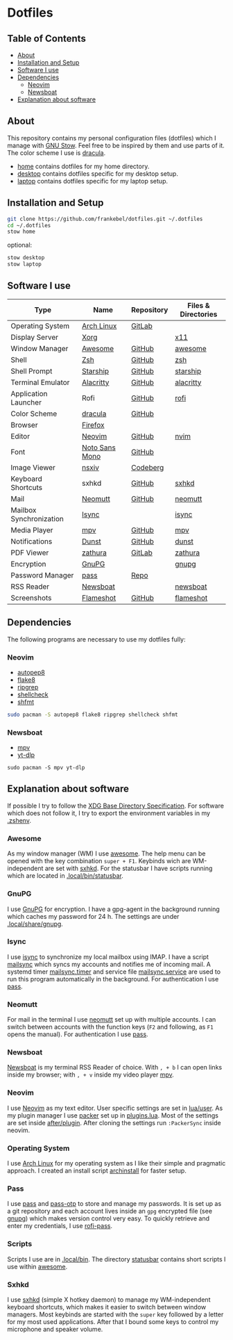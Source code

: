 # Dotfiles

## Table of Contents
- [About](#about)
- [Installation and Setup](#installation-and-setup)
- [Software I use](#software-i-use)
- [Dependencies](#dependencies)
  - [Neovim](#neovim)
  - [Newsboat](#newsboat)
- [Explanation about software](#explanation-about-software)

## About
This repository contains my personal configuration files (dotfiles) which I manage with
[GNU Stow](https://www.gnu.org/software/stow/). Feel free to be inspired by them and use parts of it.
The color scheme I use is [dracula](https://draculatheme.com/).

- [home](home) contains dotfiles for my home directory.
- [desktop](desktop) contains dotfiles specific for my desktop setup.
- [laptop](laptop) contains dotfiles specific for my laptop setup.

## Installation and Setup
```sh
git clone https://github.com/frankebel/dotfiles.git ~/.dotfiles
cd ~/.dotfiles
stow home
```
optional:
```sh
stow desktop
stow laptop
```

## Software I use
| Type | Name | Repository | Files & Directories |
|---|---|---|---|
| Operating System | [Arch Linux](https://archlinux.org/) | [GitLab](https://gitlab.archlinux.org/archlinux) | |
| Display Server | [Xorg](https://www.x.org/wiki/) | | [x11](home/.config/x11) |
| Window Manager | [Awesome](https://awesomewm.org/) | [GitHub](https://github.com/awesomeWM/awesome/) | [awesome](home/.config/awesome) |
| Shell | [Zsh](https://www.zsh.org/) | [GitHub](https://github.com/zsh-users/zsh) | [zsh](home/.config/zsh) |
| Shell Prompt | [Starship](https://starship.rs/) | [GitHub](https://github.com/starship/starship) | [starship](home/.config/starship) |
| Terminal Emulator | [Alacritty](https://alacritty.org/) | [GitHub](https://github.com/alacritty/alacritty) | [alacritty](home/.config/alacritty) |
| Application Launcher | Rofi | [GitHub](https://github.com/davatorium/rofi) | [rofi](home/.config/rofi) |
| Color Scheme | [dracula](https://draculatheme.com/) | [GitHub](https://github.com/dracula/dracula-theme) | |
| Browser | [Firefox](https://www.mozilla.org/en-US/firefox/new/) | | |
| Editor | [Neovim](https://neovim.io/) | [GitHub](https://github.com/neovim/neovim) | [nvim](home/.config/nvim) |
| Font | [Noto Sans Mono](https://fonts.google.com/noto/specimen/Noto+Sans+Mono) | [GitHub](https://github.com/notofonts/noto-fonts) | |
| Image Viewer | [nsxiv](https://nsxiv.codeberg.page/) | [Codeberg](https://codeberg.org/nsxiv/nsxiv) | |
| Keyboard Shortcuts | sxhkd | [GitHub](https://github.com/baskerville/sxhkd) | [sxhkd](home/.config/sxhkd) |
| Mail | [Neomutt](https://neomutt.org/) | [GitHub](https://github.com/neomutt/neomutt) | [neomutt](home/.config/neomutt) |
| Mailbox Synchronization | [Isync](https://isync.sourceforge.io/) | | [isync](home/.config/isync) |
| Media Player | [mpv](https://mpv.io/) | [GitHub](https://github.com/mpv-player/mpv) | [mpv](home/.config/mpv) |
| Notifications | [Dunst](https://dunst-project.org/) | [GitHub](https://github.com/dunst-project/dunst) | [dunst](home/.config/dunst) |
| PDF Viewer | [zathura](https://pwmt.org/projects/zathura/) | [GitLab](https://git.pwmt.org/pwmt/zathura) | [zathura](home/.config/zathura) |
| Encryption | [GnuPG](https://gnupg.org/) | | [gnupg](home/.local/share/gnupg) |
| Password Manager | [pass](https://www.passwordstore.org/) | [Repo](https://git.zx2c4.com/password-store/) | |
| RSS Reader | [Newsboat](https://newsboat.org/) | | [newsboat](home/.config/newsboat) |
| Screenshots | [Flameshot](https://flameshot.org/) | [GitHub](https://github.com/flameshot-org/flameshot) | [flameshot](home/.config/flameshot) |

## Dependencies
The following programs are necessary to use my dotfiles fully:

### Neovim
- [autopep8](https://github.com/hhatto/autopep8)
- [flake8](https://flake8.pycqa.org/en/latest/)
- [ripgrep](https://github.com/BurntSushi/ripgrep)
- [shellcheck](https://www.shellcheck.net/)
- [shfmt](https://github.com/mvdan/sh)
```sh
sudo pacman -S autopep8 flake8 ripgrep shellcheck shfmt
```

### Newsboat
- [mpv](https://mpv.io/)
- [yt-dlp](https://github.com/yt-dlp/yt-dlp)
```
sudo pacman -S mpv yt-dlp
```

## Explanation about software
If possible I try to follow the
[XDG Base Directory Specification](https://specifications.freedesktop.org/basedir-spec/basedir-spec-latest.html).
For software which does not follow it, I try to export the environment variables in my [.zshenv](home/.config/zsh/.zshenv).

### Awesome
As my window manager (WM) I use [awesome](https://awesomewm.org/).
The help menu can be opened with the key combination `super + F1`.
Keybinds wich are WM-independent are set with [sxhkd](#sxhkd).
For the statusbar I have scripts running which are located in [.local/bin/statusbar](home/.local/bin/statusbar).

### GnuPG
I use [GnuPG](https://gnupg.org/) for encryption. I have a gpg-agent in the background running which caches my
password for 24 h. The settings are under [.local/share/gnupg](home/.local/share/gnupg).

### Isync
I use [isync](https://isync.sourceforge.io/) to synchronize my local mailbox using IMAP.
I have a script [mailsync](home/.local/bin/mailsync) which syncs my accounts and notifies me of incoming mail.
A systemd timer [mailsync.timer](home/.config/systemd/user/mailsync.timer)
and service file [mailsync.service](home/.config/systemd/user/mailsync.service) are used to run this program
automatically in the background.
For authentication I use [pass](#pass).

### Neomutt
For mail in the terminal I use [neomutt](https://neomutt.org/) set up with multiple accounts.
I can switch between accounts with the function keys (`F2` and following, as `F1` opens the manual).
For authentication I use [pass](#pass).

### Newsboat
[Newsboat](https://newsboat.org/) is my terminal RSS Reader of choice.
With `, + b` I can open links inside my browser;
with `, + v` inside my video player [mpv](https://mpv.io/).

### Neovim
I use [Neovim](https://neovim.io/) as my text editor.
User specific settings are set in [lua/user](home/.config/nvim/lua/user).
As my plugin manager I use [packer](https://github.com/wbthomason/packer.nvim) set up in
[plugins.lua](home/.config/nvim/lua/user/plugins.lua).
Most of the settings are set inside [after/plugin](home/.config/nvim/after/plugin).
After cloning the settings run `:PackerSync` inside neovim.

### Operating System
I use [Arch Linux](https://archlinux.org/) for my operating system as I like their simple and pragmatic approach.
I created an install script [archinstall](https://github.com/frankebel/archinstall) for faster setup.

### Pass
I use [pass](https://www.passwordstore.org/) and [pass-otp](https://github.com/tadfisher/pass-otp) to store 
and manage my passwords. It is set up as a git repository and each account lives inside an `gpg` encrypted file
(see [gnupg](#gnupg)) which makes version control very easy.
To quickly retrieve and enter my credentials, I use [rofi-pass](https://github.com/carnager/rofi-pass).

### Scripts
Scripts I use are in [.local/bin](home/.local/bin).
The directory [statusbar](home/.local/bin/statusbar) contains short scripts I use within [awesome](#awesome).

### Sxhkd
I use [sxhkd](https://github.com/baskerville/sxhkd) (simple X hotkey daemon) to manage my WM-independent 
keyboard shortcuts, which makes it easier to switch between window managers.
Most keybinds are started with the `super` key followed by a letter for my most used applications.
After that I bound some keys to control my microphone and speaker volume.
